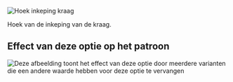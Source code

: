 ![Hoek inkeping kraag](collarnotchangle.svg)

Hoek van de inkeping van de kraag.

## Effect van deze optie op het patroon

![Deze afbeelding toont het effect van deze optie door meerdere varianten die een andere waarde hebben voor deze optie te vervangen](jaeger_collarnotchangle_sample.svg "Effect van deze optie op het patroon")
